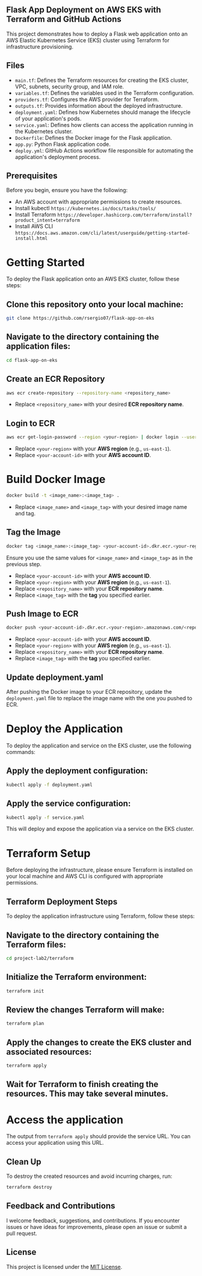 ## Flask App Deployment on AWS EKS with Terraform and GitHub Actions

This project demonstrates how to deploy a Flask web application onto an AWS Elastic Kubernetes Service (EKS) cluster using Terraform for infrastructure provisioning.

## Files

- `main.tf`: Defines the Terraform resources for creating the EKS cluster, VPC, subnets, security group, and IAM role.
- `variables.tf`: Defines the variables used in the Terraform configuration.
- `providers.tf`: Configures the AWS provider for Terraform.
- `outputs.tf`: Provides information about the deployed infrastructure.
- `deployment.yaml`: Defines how Kubernetes should manage the lifecycle of your application's pods.
- `service.yaml`: Defines how clients can access the application running in the Kubernetes cluster.
- `Dockerfile`: Defines the Docker image for the Flask application.
- `app.py`: Python Flask application code.
- `deploy.yml`: GitHub Actions workflow file responsible for automating the application's deployment process.

## Prerequisites

Before you begin, ensure you have the following:

- An AWS account with appropriate permissions to create resources.
- Install kubectl `https://kubernetes.io/docs/tasks/tools/`
- Install Terraform `https://developer.hashicorp.com/terraform/install?product_intent=terraform`
- Install AWS CLI `https://docs.aws.amazon.com/cli/latest/userguide/getting-started-install.html`

# Getting Started

To deploy the Flask application onto an AWS EKS cluster, follow these steps:

## Clone this repository onto your local machine:

```bash
git clone https://github.com/rsergio07/flask-app-on-eks
```

## Navigate to the directory containing the application files:

```bash
cd flask-app-on-eks
```

## Create an ECR Repository

```bash
aws ecr create-repository --repository-name <repository_name>
```

- Replace `<repository_name>` with your desired **ECR repository name**.

## Login to ECR

```bash
aws ecr get-login-password --region <your-region> | docker login --username AWS --password-stdin <your-account-id>.dkr.ecr.your-region.amazonaws.com
```

- Replace `<your-region>` with your **AWS region** (e.g., `us-east-1`).
- Replace `<your-account-id>` with your **AWS account ID**.
  
# Build Docker Image

```bash
docker build -t <image_name>:<image_tag> .
```

- Replace `<image_name>` and `<image_tag>` with your desired image name and tag.

## Tag the Image

```bash
docker tag <image_name>:<image_tag> <your-account-id>.dkr.ecr.<your-region>.amazonaws.com/<repository_name>:<image_tag>
```

Ensure you use the same values for `<image_name>` and `<image_tag>` as in the previous step.

- Replace `<your-account-id>` with your **AWS account ID**.
- Replace `<your-region>` with your **AWS region** (e.g., `us-east-1`).
- Replace `<repository_name>` with your **ECR repository name**.
- Replace `<image_tag>` with the **tag** you specified earlier.

## Push Image to ECR

```bash
docker push <your-account-id>.dkr.ecr.<your-region>.amazonaws.com/<repository_name>:<image_tag>
```

- Replace `<your-account-id>` with your **AWS account ID**.
- Replace `<your-region>` with your **AWS region** (e.g., `us-east-1`).
- Replace `<repository_name>` with your **ECR repository name**.
- Replace `<image_tag>` with the **tag** you specified earlier.

## Update deployment.yaml

After pushing the Docker image to your ECR repository, update the `deployment.yaml` file to replace the image name with the one you pushed to ECR.

# Deploy the Application

To deploy the application and service on the EKS cluster, use the following commands:

## Apply the deployment configuration:

```bash
kubectl apply -f deployment.yaml
```

## Apply the service configuration:

```bash
kubectl apply -f service.yaml
```

This will deploy and expose the application via a service on the EKS cluster.

# Terraform Setup

Before deploying the infrastructure, please ensure Terraform is installed on your local machine and AWS CLI is configured with appropriate permissions.

## Terraform Deployment Steps

To deploy the application infrastructure using Terraform, follow these steps:

## Navigate to the directory containing the Terraform files:

```bash
cd project-lab2/terraform
```

## Initialize the Terraform environment:

```bash
terraform init
```

## Review the changes Terraform will make:

```bash
terraform plan
```

## Apply the changes to create the EKS cluster and associated resources:

```bash
terraform apply
```

## Wait for Terraform to finish creating the resources. This may take several minutes.

# Access the application

The output from `terraform apply` should provide the service URL. You can access your application using this URL.

## Clean Up

To destroy the created resources and avoid incurring charges, run:

```bash
terraform destroy
```

## Feedback and Contributions

I welcome feedback, suggestions, and contributions. If you encounter issues or have ideas for improvements, please open an issue or submit a pull request.

## License

This project is licensed under the [MIT License](LICENSE).
